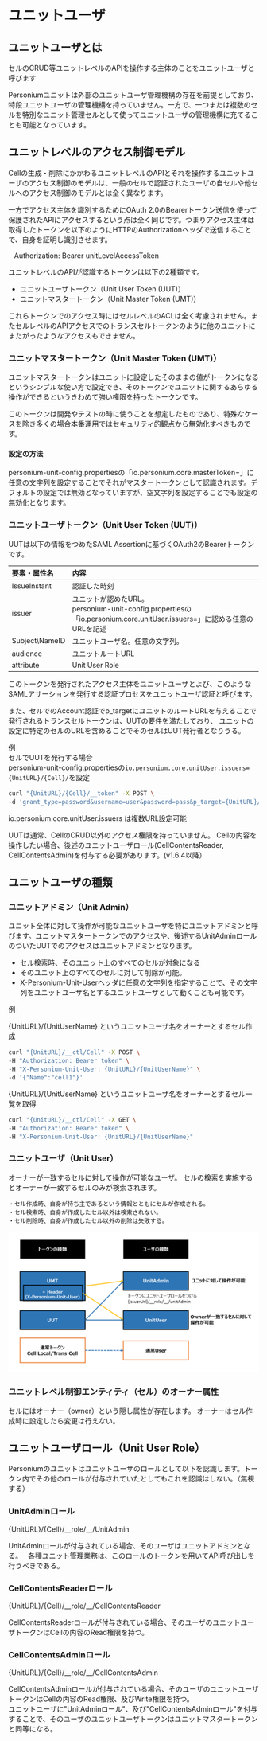 # ユニットユーザ
## ユニットユーザとは

セルのCRUD等ユニットレベルのAPIを操作する主体のことをユニットユーザと呼びます

Personiumユニットは外部のユニットユーザ管理機構の存在を前提としており、
特段ユニットユーザの管理機構を持っていません。一方で、一つまたは複数のセルを特別なユニット管理セルとして使ってユニットユーザの管理機構に充てることも可能となっています。

## ユニットレベルのアクセス制御モデル

Cellの生成・削除にかかわるユニットレベルのAPIとそれを操作するユニットユーザのアクセス制御のモデルは、一般のセルで認証されたユーザの自セルや他セルへのアクセス制御のモデルとは全く異なります。

一方でアクセス主体を識別するためにOAuth 2.0のBearerトークン送信を使って保護されたAPIにアクセスするという点は全く同じです。つまりアクセス主体は取得したトークンを以下のようにHTTPのAuthorizationヘッダで送信することで、自身を証明し識別させます。

    Authorization: Bearer unitLevelAccessToken

ユニットレベルのAPIが認識するトークンは以下の2種類です。

* ユニットユーザトークン（Unit User Token (UUT)）
* ユニットマスタートークン（Unit Master Token (UMT)）

これらトークンでのアクセス時にはセルレベルのACLは全く考慮されません。またセルレベルのAPIアクセスでのトランスセルトークンのように他のユニットにまたがったようなアクセスもできません。


### ユニットマスタートークン（Unit Master Token (UMT)）

ユニットマスタートークンはユニットに設定したそのままの値がトークンになるというシンプルな使い方で設定でき、そのトークンでユニットに関するあらゆる操作ができるというきわめて強い権限を持ったトークンです。

このトークンは開発やテストの時に使うことを想定したものであり、特殊なケースを除き多くの場合本番運用ではセキュリティ的観点から無効化すべきものです。

#### 設定の方法

personium-unit-config.propertiesの「io.personium.core.masterToken=」に任意の文字列を設定することでそれがマスタートークンとして認識されます。デフォルトの設定では無効となっていますが、空文字列を設定することでも設定の無効化となります。


### ユニットユーザトークン（Unit User Token (UUT)）


UUTは以下の情報をつめたSAML Assertionに基づくOAuth2のBearerトークンです。

|要素・属性名|内容|
|:--|:--|
|IssueInstant|認証した時刻|
|issuer|ユニットが認めたURL。<br>personium-unit-config.propertiesの「io.personium.core.unitUser.issuers=」に認める任意のURLを記述|
|Subject\NameID|	ユニットユーザ名。任意の文字列。|
|audience|ユニットルートURL|
|attribute|Unit User Role|


このトークンを発行されたアクセス主体をユニットユーザとよび、このようなSAMLアサーションを発行する認証プロセスをユニットユーザ認証と呼びます。

また、セルでのAccount認証でp_targetにユニットのルートURLを与えることで発行されるトランスセルトークンは、UUTの要件を満たしており、
ユニットの設定に特定のセルのURLを含めることでそのセルはUUT発行者となりうる。

例  
セルでUUTを発行する場合  
personium-unit-config.propertiesの`io.personium.core.unitUser.issuers={UnitURL}/{Cell}/`を設定


```sh
curl "{UnitURL}/{Cell}/__token" -X POST \
-d 'grant_type=password&username=user&password=pass&p_target={UnitURL}/'
```

io.personium.core.unitUser.issuers は複数URL設定可能

UUTは通常、CellのCRUD以外のアクセス権限を持っていません。 
Cellの内容を操作したい場合、後述のユニットユーザロール(CellContentsReader, CellContentsAdmin)を付与する必要があります。(v1.6.4以降）


## ユニットユーザの種類

### ユニットアドミン（Unit Admin）

ユニット全体に対して操作が可能なユニットユーザを特にユニットアドミンと呼びます。ユニットマスタートークンでのアクセスや、後述するUnitAdminロールのついたUUTでのアクセスはユニットアドミンとなります。

* セル検索時、そのユニット上のすべてのセルが対象になる
* そのユニット上のすべてのセルに対して削除が可能。
* X-Personium-Unit-Userヘッダに任意の文字列を指定することで、その文字列をユニットユーザ名とするユニットユーザとして動くことも可能です。

例

{UnitURL}/{UnitUserName} というユニットユーザ名をオーナーとするセル作成


```sh
curl "{UnitURL}/__ctl/Cell" -X POST \
-H "Authorization: Bearer token" \
-H "X-Personium-Unit-User: {UnitURL}/{UnitUserName}" \
-d '{"Name":"cell1"}'
```

{UnitURL}/{UnitUserName} というユニットユーザ名をオーナーとするセル一覧を取得


```sh
curl "{UnitURL}/__ctl/Cell" -X GET \
-H "Authorization: Bearer token" \
-H "X-Personium-Unit-User: {UnitURL}/{UnitUserName}"
```

### ユニットユーザ（Unit User）

オーナーが一致するセルに対して操作が可能なユーザ。 セルの検索を実施するとオーナーが一致するセルのみが検索されます。

	・セル作成時、自身が持ち主であるという情報とともにセルが作成される。
	・セル検索時、自身が作成したセル以外は検索されない。
	・セル削除時、自身が作成したセル以外の削除は失敗する。

![unituser](./images/unituser.png)

### ユニットレベル制御エンティティ（セル）のオーナー属性

セルにはオーナー（owner）という隠し属性が存在します。 オーナーはセル作成時に設定したら変更は行えない。


## ユニットユーザロール（Unit User Role）

Personiumのユニットはユニットユーザのロールとして以下を認識します。トークン内でその他のロールが付与されていたとしてもこれを認識はしない。（無視する）

### UnitAdminロール

{UnitURL}/{Cell}/\_\_role/\_\_/UnitAdmin

UnitAdminロールが付与されている場合、そのユーザはユニットアドミンとなる。  
各種ユニット管理業務は、このロールのトークンを用いてAPI呼び出しを行うべきである。

### CellContentsReaderロール

{UnitURL}/{Cell}/\_\_role/\_\_/CellContentsReader

CellContentsReaderロールが付与されている場合、そのユーザのユニットユーザトークンはCellの内容のRead権限を持つ。  

### CellContentsAdminロール

{UnitURL}/{Cell}/\_\_role/\_\_/CellContentsAdmin

CellContentsAdminロールが付与されている場合、そのユーザのユニットユーザトークンはCellの内容のRead権限、及びWrite権限を持つ。  
ユニットユーザに"UnitAdminロール"、及び"CellContentsAdminロール"を付与することで、そのユーザのユニットユーザトークンはユニットマスタートークンと同等になる。
